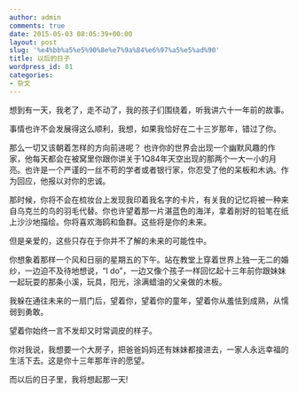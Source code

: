 ```yaml
---
author: admin
comments: true
date: 2015-05-03 08:05:39+00:00
layout: post
slug: '%e4%bb%a5%e5%90%8e%e7%9a%84%e6%97%a5%e5%ad%90'
title: 以后的日子
wordpress_id: 81
categories:
- 杂文
---
```


想到有一天，我老了，走不动了，我的孩子们围绕着，听我讲六十一年前的故事。  

事情也许不会发展得这么顺利，我想，如果我恰好在二十三岁那年，错过了你。

那么一切又该朝着怎样的方向前进呢？ 也许你的世界会出现一个幽默风趣的作家，他每天都会在被窝里你跟你讲关于1Q84年天空出现的那两个一大一小的月亮。也许是一个严谨的一丝不苟的学者或者银行家，你忍受了他的呆板和木讷。作为回应，他报以对你的忠诚。  

那时候，你将不会在梳妆台上发现我印着我名字的卡片，有关我的记忆将被一种来自乌克兰的鸟的羽毛代替。你也许望着那一片湛蓝色的海洋，拿着削好的铅笔在纸上沙沙地描绘。你将喜欢海鸥和鱼群。这些将是你的未来。  

但是亲爱的，这些只存在于你并不了解的未来的可能性中。  

你想象着那样一个风和日丽的星期五的下午。站在教堂上穿着世界上独一无二的婚纱，一边迫不及待地想说，“I do”，一边又像个孩子一样回忆起十三年前你跟妹妹一起玩耍的那条小溪，玩具，阳光，涂满蜡油的父亲做的木板。  

我躲在通往未来的一扇门后，望着你，望着你的童年，望着你从羞怯到成熟，从懦弱到勇敢。  

望着你始终一言不发却又时常调皮的样子。  

你对我说，我想要一个大房子，把爸爸妈妈还有妹妹都接进去，一家人永远幸福的生活下去。这是你十三年那年许的愿望。  

而以后的日子里，我将想起那一天!
